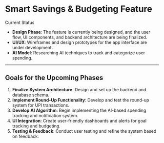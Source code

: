 # Smart Savings & Budgeting Feature

Current Status
- **Design Phase**: The feature is currently being designed, and the user flow, UI components, and backend architecture are being finalized.
- **UI/UX**: Wireframes and design prototypes for the app interface are under development.
- **AI Model**: Researching AI techniques to track and categorize user spending.
  
---

## Goals for the Upcoming Phases
1. **Finalize System Architecture**: Design and set up the backend and database schema.
2. **Implement Round-Up Functionality**: Develop and test the round-up system for UPI transactions.
3. **Develop AI Algorithm**: Begin implementing the AI-based spending tracking and notification system.
4. **UI Integration**: Create user-friendly dashboards and alerts for goal tracking and budgeting.
5. **Testing & Feedback**: Conduct user testing and refine the system based on feedback.
